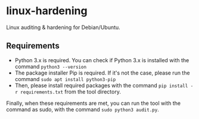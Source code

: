 # linux-hardening
Linux auditing &amp; hardening for Debian/Ubuntu.




## Requirements
- Python 3.x is required. You can check if Python 3.x is installed with the command ```python3 --version```
- The package installer Pip is required. If it's not the case, please run the command ```sudo apt install python3-pip```
- Then, please install required packages with the command ```pip install -r requirements.txt``` from the tool directory.

Finally, when these requirements are met, you can run the tool with the command as sudo, with the command ```sudo python3 audit.py```.

